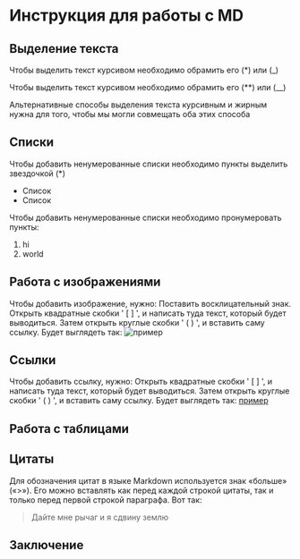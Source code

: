 # Инструкция для работы с MD 

## Выделение текста

Чтобы выделить текст курсивом необходимо обрамить его (*) или (_)

Чтобы выделить текст курсивом необходимо обрамить его (**) или (__)

Альтернативные способы выделения текста курсивным и жирным нужна для того, чтобы мы могли совмещать оба этих способа

## Списки

Чтобы добавить ненумерованные списки необходимо пункты выделить звездочкой (*)

* Список
* Список

Чтобы добавить ненумерованные списки необходимо пронумеровать пункты:
1. hi
2. world


## Работа с изображениями

Чтобы добавить изображение, нужно: Поставить восклицательный знак. Открыть квадратные скобки ' [ ] ', и написать туда текст, который будет выводиться. Затем открыть круглые скобки ' ( ) ', и вставить саму ссылку. Будет выглядеть так: ![пример](morning.jpg)

## Ссылки

Чтобы добавить ссылку, нужно: Открыть квадратные скобки ' [ ] ', и написать туда текст, который будет выводиться. Затем открыть круглые скобки ' ( ) ', и вставить саму ссылку. Будет выглядеть так: [пример](http://example.com/)


## Работа с таблицами

## Цитаты

Для обозначения цитат в языке Markdown используется знак «больше» («>»). Его можно вставлять как перед каждой строкой цитаты, так и только перед первой строкой параграфа.
Вот так:
>Дайте мне рычаг и я сдвину землю


## Заключение